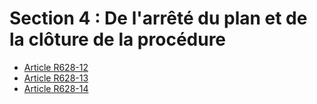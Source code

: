 # Section 4 : De l'arrêté du plan et de la clôture de la procédure

- [Article R628-12](article-r628-12.md)
- [Article R628-13](article-r628-13.md)
- [Article R628-14](article-r628-14.md)
